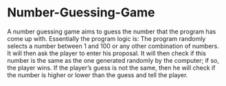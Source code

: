 # Number-Guessing-Game
A number guessing game aims to guess the number that the program has come up with. 
Essentially the program logic is: 
The program randomly selects a number between 1 and 100 or any other combination of numbers. 
It will then ask the player to enter his proposal. 
It will then check if this number is the same as the one generated randomly by the computer; if so, the player wins. 
If the player’s guess is not the same, then he will check if the number is higher or lower than the guess and tell the player.
